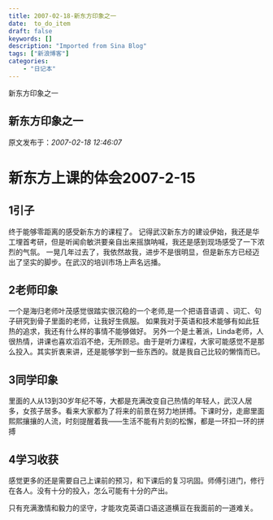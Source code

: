 ```yaml
---
title: 2007-02-18-新东方印象之一
date:  to_do_item
draft: false
keywords: []
description: "Imported from Sina Blog"
tags: ["新浪博客"]
categories: 
    - "日记本"
---
```

新东方印象之一
## 新东方印象之一

 原文发布于：*2007-02-18 12:46:07*

# 新东方上课的体会2007-2-15

## 1引子

终于能够零距离的感受新东方的课程了。 记得武汉新东方的建设伊始，我还是华工埋首考研，但是听闻俞敏洪要亲自出来摇旗呐喊，我还是感到现场感受了一下浓烈的气氛。 一晃几年过去了，我依然故我，进步不是很明显，但是新东方已经迈出了坚实的脚步。在武汉的培训市场上声名远播。  

## 2老师印象

一个是海归老师叶茂感觉很踏实很沉稳的一个老师,是一个把语音语调 、词汇、句子研究到骨子里面的老师，让我好生佩服。  如果我对于英语和技术能够有如此狂热的追求，我还有什么样的事情不能够做好。 另外一个是土著派，Linda老师，人很热情，讲课也喜欢滔滔不绝，无所顾忌。由于是听力课程，大家可能感觉不是那么投入。其实折衷来讲，还是能够学到一些东西的。就是我自己比较的懒惰而已。

 

## 3同学印象

里面的人从13到30岁年纪不等，大都是充满改变自己热情的年轻人，武汉人居多，女孩子居多。看来大家都为了将来的前景在努力地拼搏。下课时分，走廊里面熙熙攘攘的人流，时刻提醒着我&#8213;&#8213;生活不能有片刻的松懈，都是一环扣一环的拼搏   

## 4学习收获

感觉更多的还是需要自己上课前的预习，和下课后的复习巩固。师傅引进门，修行在各人。没有十分的投入，怎么可能有十分的产出。

只有充满激情和毅力的坚守，才能攻克英语口语这道横亘在我面前的一道难关。

 

 

 

 

 


